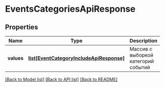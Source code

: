 # EventsCategoriesApiResponse

## Properties
Name | Type | Description | Notes
------------ | ------------- | ------------- | -------------
**values** | [**list[EventCategoryIncludeApiResponse]**](EventCategoryIncludeApiResponse.md) | Массив с выборкой категорий событий | [optional] 

[[Back to Model list]](../README.md#documentation-for-models) [[Back to API list]](../README.md#documentation-for-api-endpoints) [[Back to README]](../README.md)

